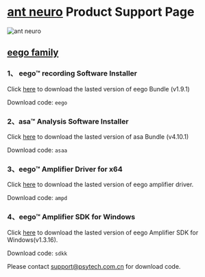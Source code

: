 #  [ant neuro](https://www.ant-neuro.com/) Product Support Page
![ant neuro](https://www.ant-neuro.com/sites/default/files/antneuro_logo_1_0.jpg) 


## [eego family](https://www.ant-neuro.com/products/eego_product_family)

### 1、 eego™ recording Software Installer

Click [here](https://pan.baidu.com/s/1VmRzU780-i1kgY0FNRDvww)  to download the lasted version of eego Bundle (v1.9.1)

Download code: ``` eego ```

### 2、asa™ Analysis Software Installer

Click [here](https://pan.baidu.com/s/1xkalvEfQ_4VDRTFi2n3Hyg)  to download the lasted version of asa Bundle (v4.10.1)

Download code: ``` asaa ```

### 3、eego™ Amplifier Driver for x64

Click [here](https://pan.baidu.com/s/1nhUtx2TOANI_2ByBxgwb-A)   to download the lasted version of eego amplifier driver.

Download code: ``` ampd ```

### 4、eego™ Amplifier SDK for Windows

Click [here](https://pan.baidu.com/s/1jYvONC6uVjuAADrQwPDbNg)   to download the lasted version of eego Amplifier SDK for Windows(v1.3.16).

Download code: ``` sdkk ```

Please contact support@psytech.com.cn for download code.






